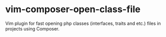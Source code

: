 vim-composer-open-class-file
============================

Vim plugin for fast opening php classes (interfaces, traits and etc.) files in projects using Composer.
